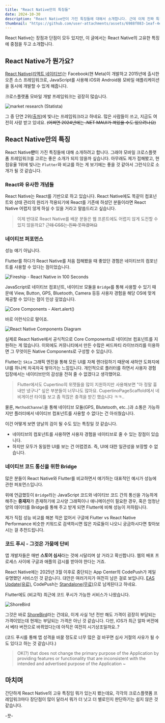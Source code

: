 ```yaml
---
title: "React Native만의 특징들"
date: 2024-10-30
description: "React Native만이 가진 특징들에 대해서 소개합니다. 근데 이제 진짜 특징만 모은.."
thumbnail: "https://github.com/user-attachments/assets/6988f083-1eaf-4e91-9856-9dca32ed54e5"
---
```


<Callout type="info">
React Native는 장점과 단점이 모두 있지만, 이 글에서는 React Native의 고유한 특징에 중점을 두고 소개합니다.
</Callout>

## React Native가 뭔가요?

[React Native(리액트 네이티브)](https://reactnative.dev/)는 Facebook(현 Meta)이 개발하고 2015년에 출시한 오픈 소스 프레임워크로, JavaScript를 사용해 iOS와 Android용 모바일 애플리케이션을 동시에 개발할 수 있게 해줍니다.

크로스플랫폼 모바일 개발 프레임워크는 굉장히 많습니다.

![market research (Statista)](https://github.com/user-attachments/assets/3da738ef-7331-448f-b82d-f45865f80c57)

그 중 단연 2위[(출처)](https://www.statista.com/statistics/869224/worldwide-software-developer-working-hours/)에 빛나는 프레임워크라고 하네요. 많은 사람들이 쓰고, 지금도 여전히 사랑 받고 있네요. ~~(어쩌면 2024년에는 .NET MAUI가 껴있을 수도 있으려나요)~~

## React Native만의 특징

React Native**만**이 가진 특징들에 대해 소개하려고 합니다. 그래야 모바일 크로스플랫폼 프레임워크를 고르는 좋은 소개가 되지 않을까 싶습니다. 아무래도 제가 접해봤고, 현 점유율 1위에 빛나는 `Flutter`와 비교를 하는 게 보기에는 좋을 것 같아서 그런식으로 소개가 될 것 같습니다.

### React와 유사한 개념들

React Native는 React를 기반으로 하고 있습니다. React Native에도 똑같이 컴포넌트와 상태 관리의 원리가 적용되기에 React를 기존에 하셨던 분들이라면 React Native 어렵지 않게 하실 수 있을 거라고 말씀드리고 싶습니다.

> 이제 반대로 React Native를 배운 분들은 웹 프론트에도 어렵지 않게 도전할 수 있지 않을까요? ~~근데 CSS는 진짜 못하겠어요~~

### 네이티브 퍼포먼스

<Callout type="warn">
성능 얘기 아닙니다.
</Callout>

Flutter를 하다가 React Native를 처음 접해봤을 때 좋았던 경험은 네이티브의 컴포넌트를 사용할 수 있다는 점이었습니다.

![Fireship - React Native in 100 Seconds](https://github.com/user-attachments/assets/5b0450f0-e0ce-47d5-bd54-4c6997b41cb9)

JavaScript로 네이티브 컴포넌트, 네이티브 모듈을 `Bridge`를 통해 사용할 수 있기 때문에 View, Button, GPS, Bluetooth, Camera 등등 사용자 경험을 해당 OS에 맞게 제공할 수 있다는 점이 인상 깊었습니다.

![Core Components - Alert.alert()](https://github.com/user-attachments/assets/a0aeaa27-aeb3-47d2-8786-69bf479122ca)

바로 이런식으로 말이죠.

![React Native Components Diagram](https://github.com/user-attachments/assets/0dfee170-86a0-41b8-b17a-2bc41106f8a6)

실제로 React Native에서 공식적으로 Core Components로 네이티브 컴포넌트를 지원하는 게 많습니다. 이외에도 커뮤니티에서 만든 수많은 써드파티 라이브러리를 이용하면 그 무엇이든 Native Components로 구성할 수 있습니다.

Flutter는 `Skia` 그래픽 엔진을 통해 모든 UI를 자체 렌더링하기 때문에 새하얀 도화지에 UI를 하나씩 차곡차곡 쌓아가는 느낌입니다. 개인적으로 플러터를 하면서 사용자 경험 입장에서는 네이티브만의 감성을 전혀 줄 수 없겠다고 생각했어요.

> Flutter에서도 Cupertino의 위젯들을 많이 지원하지만 사용해보면 "아 정말 흉내만 냈구나" 싶은 부분들이 너무나도 많아요. CupertinoPageScaffold에서 네비게이션 타이틀 보고 좀 적잖은 충격을 받긴 했습니다 ㅋㅋ..

물론, `MethodChannel`을 통해 네이티브 모듈(GPS, Blutetooth, etc..)과 소통은 가능하지만 플러터에서 네이티브 컴포넌트를 사용할 수 없다는 건 아쉬웠습니다.

이건 어떻게 보면 양날의 검이 될 수도 있는 특징일 것 같습니다.

- 네이티브의 컴포넌트를 사용하면 사용자 경험을 네이티브로 줄 수 있는 장점이 있습니다.
- 하지만 모두가 동일한 UI를 보는 건 어렵겠죠. 즉, UI에 대한 일관성을 보장할 수 없습니다.

### 네이티브 코드 통신을 위한 Bridge

많은 분들이 React Native와 Flutter를 비교하면서 얘기하는 대표적인 예시가 성능에 관한 퍼포먼스입니다.

위에 언급했듯이 `Bridge`라는 JavaScript 코드와 네이티브 코드 간의 통신을 가능하게 해주는 **중재자**가 존재하기에 고사양 그래픽이나 애니메이션이 필요한 경우, 혹은 엄청난 양의 데이터를 Bridge를 통해 주고 받게 되면 Flutter에 비해 성능이 저하됩니다.

제가 직접 성능 비교를 해본 적은 없어서 구글에 Flutter vs React Native Performance 비슷한 키워드로 검색하시면 많은 자료들이 나오니 궁금하시다면 찾아보시는 걸 추천드립니다.

### 코드 푸시 - 그것은 가뭄에 단비

앱 개발자들은 매번 **스토어 심사**라는 것에 시달리며 살 거라고 확신합니다. 웹의 배포 프로세스 사이에 구글과 애플의 감시를 받아야 한다는 거죠.

React Native에는 2025년 3월 이후로 중단되는 App Center의 CodePush가 제일 유명했던 서비스인 것 같습니다. 대안은 여러가지가 여전히 남은 걸로 보입니다. [EAS Update(유료)](https://docs.expo.dev/eas-update/introduction/), CodePush는 [Standalone(무료)](https://github.com/microsoft/code-push-server)으로 남게된다고 하네요.

Flutter에도 (비교적) 최근에 코드 푸시가 가능한 서비스가 나왔습니다.

![ShoreBird](https://github.com/user-attachments/assets/c674c388-91ab-4e87-b389-ddd7dc5096a4)

그것은 바로 [ShoreBird](https://shorebird.dev/)라는 건데요, 이게 사실 1년 전만 해도 가격이 굉장히 부담되는 가격이었는데 현재는 부담되는 가격은 아닌 것 같습니다. 다만, iOS가 최근 알파 버전에서 베타 버전으로 바뀌었다는데 아직은 여전히 시기상조일까요..?

(코드 푸시를 통해 앱 성격을 바꿀 정도로 너무 많은 걸 바꾸면 심사 거절의 사유가 될 수도 있다고 하는 것 같습니다.)

> OK(?) that does not change the primary purpose of the Application by providing features or functionality that are inconsistent with the intended and advertised purpose of the Application ~

## 마치며

간단하게 React Native의 고유 특징임 뭐가 있는지 봤는데요, 각각의 크로스플랫폼 프레임워크마다 장단점이 많이 달라서 뭐가 더 낫고 더 별로인지 판단하기는 쉽지 않은 것 같습니다.

-끗-
